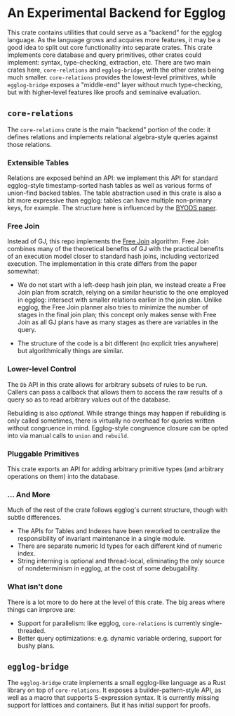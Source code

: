 # An Experimental Backend for Egglog

This crate contains utilities that could serve as a "backend" for the egglog
language. As the language grows and acquires more features, it may be a good
idea to split out core functionality into separate crates. This crate implements
core database and query primitives, other crates could implement: syntax,
type-checking, extraction, etc.  There are two main crates here,
`core-relations` and `egglog-bridge`, with the other crates being much smaller.
`core-relations` provides the lowest-level primitives, while `egglog-bridge`
exposes a "middle-end" layer without much type-checking, but with higher-level
features like proofs and seminaive evaluation.


## `core-relations`

The `core-relations` crate is the main "backend" portion of the code: it defines
relations and implements relational algebra-style queries against those
relations. 

### Extensible Tables

Relations are exposed behind an API: we implement this API for
standard egglog-style timestamp-sorted hash tables as well as various forms of
union-find backed tables. The table abstraction used in this crate is also a bit
more expressive than egglog: tables can have multiple non-primary keys, for
example. The structure here is influenced by the
[BYODS paper](https://dl.acm.org/doi/10.1145/3622840).

### Free Join

Instead of GJ, this repo implements the [Free Join](https://arxiv.org/abs/2301.10841)
algorithm. Free Join combines many of the theoretical benefits of GJ with the
practical benefits of an execution model closer to standard hash joins,
including vectorized execution. The implementation in this crate differs from
the paper somewhat: 

* We do not start with a left-deep hash join plan, we instead create a Free Join
plan from scratch, relying on a similar heuristic to the one employed in egglog:
intersect with smaller relations earlier in the join plan. Unlike egglog, the
Free Join planner also tries to minimize the number of stages in the final join
plan; this concept only makes sense with Free Join as all GJ plans have as many
stages as there are variables in the query.

* The structure of the code is a bit different (no explicit tries anywhere) but
algorithmically things are similar.

### Lower-level Control

The `Db` API in this crate allows for arbitrary subsets of rules to be run.
Callers can pass a callback that allows them to access the raw results of a
query so as to read arbitrary values out of the database.

Rebuilding is also *optional*. While strange things may happen if rebuilding is
only called sometimes, there is virtually no overhead for queries written
without congruence in mind. Egglog-style congruence closure can be opted into
via manual calls to `union` and `rebuild`.

### Pluggable Primitives

This crate exports an API for adding arbitrary primitive types (and arbitrary
operations on them) into the database.

### ... And More

Much of the rest of the crate follows egglog's current structure, though with
subtle differences.

* The APIs for Tables and Indexes have been reworked to centralize the
  responsibility of invariant maintenance in a single module.
* There are separate numeric Id types for each different kind of numeric index.
* String interning is optional and thread-local, eliminating the only source of
  nondeterminism in egglog, at the cost of some debugability.

### What isn't done

There is a lot more to do here at the level of this crate. The big areas where
things can improve are:

* Support for parallelism: like egglog, `core-relations` is currently single-threaded.
* Better query optimizations: e.g. dynamic variable ordering, support for bushy plans.

## `egglog-bridge`

The `egglog-bridge` crate implements a small egglog-like language as a Rust
library on top of `core-relations`. It exposes a builder-pattern-style API, as
well as a macro that supports S-expression syntax.  It is currently missing
support for lattices and containers. But it has initial support for proofs.
